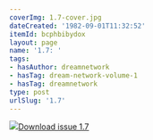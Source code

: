 ```yaml
---
coverImg: 1.7-cover.jpg
dateCreated: '1982-09-01T11:32:52'
itemId: bcphbibydox
layout: page
name: '1.7: '
tags:
- hasAuthor: dreamnetwork
- hasTag: dream-network-volume-1
- hasTag: dreamnetwork
type: post
urlSlug: '1.7'
---
```

<img class="card-journal-img" src="../images/1.7-rect.jpg"/><a href="../files/pdfs/Volume_1/1.7_Dream_Craft_Volume_1_No._7.pdf" download="">Download issue 1.7</a>